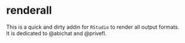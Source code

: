 # renderall

This is a quick and dirty addin for `RStudio` to render all output formats.  
It is dedicated to @abichat and @privefl.
